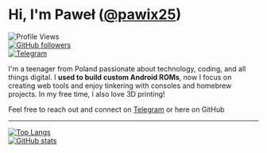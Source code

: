 # Hi, I'm Paweł ([@pawix25](https://github.com/pawix25))

![Profile Views](https://komarev.com/ghpvc/?username=pawix25&color=blueviolet)  
[![GitHub followers](https://img.shields.io/github/followers/pawix25?label=Follow&style=social)](https://github.com/pawix25)  
[![Telegram](https://img.shields.io/badge/Telegram-@pawix25-2CA5E0?logo=telegram&logoColor=white)](https://t.me/pawix25)

I'm a teenager from Poland passionate about technology, coding, and all things digital. I **used to build custom Android ROMs**, now I focus on creating web tools and enjoy tinkering with consoles and homebrew projects. In my free time, I also love 3D printing!

Feel free to reach out and connect on [Telegram](https://t.me/pawix25) or here on GitHub

---

[![Top Langs](https://github-readme-stats.vercel.app/api/top-langs/?username=pawix25&layout=compact&theme=dark)](https://github.com/pawix25)  
[![GitHub stats](https://github-readme-stats.vercel.app/api?username=pawix25&show_icons=true&theme=dark)](https://github.com/pawix25)
